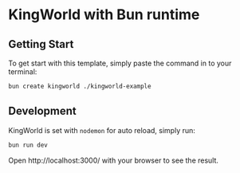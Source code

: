 # KingWorld with Bun runtime

## Getting Start
To get start with this template, simply paste the command in to your terminal:
```bash
bun create kingworld ./kingworld-example
```

## Development
KingWorld is set with `nodemon` for auto reload, simply run:
```bash
bun run dev
```

Open http://localhost:3000/ with your browser to see the result.
